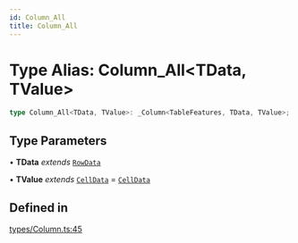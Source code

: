 ```yaml
---
id: Column_All
title: Column_All
---
```


# Type Alias: Column\_All\<TData, TValue\>

```ts
type Column_All<TData, TValue>: _Column<TableFeatures, TData, TValue>;
```

## Type Parameters

• **TData** *extends* [`RowData`](rowdata.md)

• **TValue** *extends* [`CellData`](celldata.md) = [`CellData`](celldata.md)

## Defined in

[types/Column.ts:45](https://github.com/TanStack/table/blob/b1e6b79157b0debc7222660572b06c8b857f4605/packages/table-core/src/types/Column.ts#L45)
